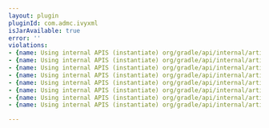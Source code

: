 ```yaml
---
layout: plugin
pluginId: com.admc.ivyxml
isJarAvailable: true
error: ''
violations:
- {name: Using internal APIS (instantiate) org/gradle/api/internal/artifacts/dependencies/DefaultExternalModuleDependency}
- {name: Using internal APIS (instantiate) org/gradle/api/internal/artifacts/dependencies/DefaultExternalModuleDependency}
- {name: Using internal APIS (instantiate) org/gradle/api/internal/artifacts/dependencies/DefaultExternalModuleDependency}
- {name: Using internal APIS (instantiate) org/gradle/api/internal/artifacts/dependencies/DefaultExternalModuleDependency}
- {name: Using internal APIS (instantiate) org/gradle/api/internal/artifacts/dependencies/DefaultExternalModuleDependency}
- {name: Using internal APIS (instantiate) org/gradle/api/internal/artifacts/dependencies/DefaultExternalModuleDependency}
- {name: Using internal APIS (instantiate) org/gradle/api/internal/artifacts/dependencies/DefaultExternalModuleDependency}
- {name: Using internal APIS (instantiate) org/gradle/api/internal/artifacts/dependencies/DefaultExternalModuleDependency}

---
```

